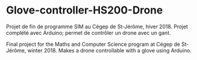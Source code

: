 # Glove-controller-HS200-Drone
Projet de fin de programme SIM au Cégep de St-Jérôme, hiver 2018. 
Projet complété avec Arduino; permet de contrôler un drone avec un gant.

Final project for the Maths and Computer Science program at Cégep de St-Jérôme, winter 2018. 
Makes a drone controllable with a glove using Arduino.
